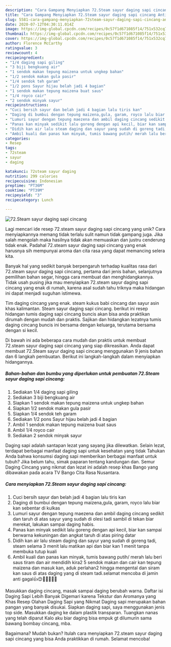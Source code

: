 ```yaml
---
description: "Cara Gampang Menyiapkan 72.Steam sayur daging sapi cincang Anti Gagal"
title: "Cara Gampang Menyiapkan 72.Steam sayur daging sapi cincang Anti Gagal"
slug: 5581-cara-gampang-menyiapkan-72steam-sayur-daging-sapi-cincang-anti-gagal
date: 2020-07-12T04:30:11.014Z
image: https://img-global.cpcdn.com/recipes/0c57f1d671085f14/751x532cq70/72steam-sayur-daging-sapi-cincang-foto-resep-utama.jpg
thumbnail: https://img-global.cpcdn.com/recipes/0c57f1d671085f14/751x532cq70/72steam-sayur-daging-sapi-cincang-foto-resep-utama.jpg
cover: https://img-global.cpcdn.com/recipes/0c57f1d671085f14/751x532cq70/72steam-sayur-daging-sapi-cincang-foto-resep-utama.jpg
author: Florence McCarthy
ratingvalue: 3
reviewcount: 4
recipeingredient:
- "1/4 daging sapi giling"
- "3 biji bengkuang air"
- "1 sendok makan tepung maizena untuk ungkep bahan"
- "1/2 sendok makan gula pasir"
- "1/4 sendok teh garam"
- "1/2 pons Sayur hijau belah jadi 4 bagian"
- "1 sendok makan tepung maizena buat saus"
- "1/4 royco cair"
- "2 sendok minyak sayur"
recipeinstructions:
- "Cuci bersih sayur dan belah jadi 4 bagian lalu tiris kan"
- "Daging di bumbui dengan tepung maizena,gula, garam, royco lalu biar kan sebentar di kulkas"
- "Lumuri sayur dengan tepung maezena dan ambil daging cincang sedikit dan taruh di atas sayur yang sudah di olesi tadi sambil di tekan biar merekat, lakukan sampai daging habis."
- "Panas kan minyak sedikit lalu goreng dengan api kecil, biar kan sampai berwarna kekuningan dan angkat taruh di atas piring datar"
- "Didih kan air lalu steam daging dan sayur yang sudah di goreng tadi, steam selama 3 menit lalu matikan api dan biar kan 1 menit tanpa membuka tutup kuali"
- "Ambil kuali dan panas kan minyak, tumis bawang putih/ merah lalu beri saus tiram dan air mendidih kira2 5 sendok makan dan cair kan tepung maizena dan masuk kan, aduk perlahan2 hingga mengental dan siram kan saus di atas daging yang di steam tadi.selamat mencoba di jamin anti gagal👍😊💪🏻👩🏻‍🍳"
categories:
- Resep
tags:
- 72steam
- sayur
- daging

katakunci: 72steam sayur daging 
nutrition: 299 calories
recipecuisine: Indonesian
preptime: "PT36M"
cooktime: "PT39M"
recipeyield: "3"
recipecategory: Lunch

---
```



![72.Steam sayur daging sapi cincang](https://img-global.cpcdn.com/recipes/0c57f1d671085f14/751x532cq70/72steam-sayur-daging-sapi-cincang-foto-resep-utama.jpg)

Lagi mencari ide resep 72.steam sayur daging sapi cincang yang unik? Cara menyiapkannya memang tidak terlalu sulit namun tidak gampang juga. Jika salah mengolah maka hasilnya tidak akan memuaskan dan justru cenderung tidak enak. Padahal 72.steam sayur daging sapi cincang yang enak harusnya sih mempunyai aroma dan cita rasa yang dapat memancing selera kita.

Banyak hal yang sedikit banyak berpengaruh terhadap kualitas rasa dari 72.steam sayur daging sapi cincang, pertama dari jenis bahan, selanjutnya pemilihan bahan segar, hingga cara membuat dan menghidangkannya. Tidak usah pusing jika mau menyiapkan 72.steam sayur daging sapi cincang yang enak di rumah, karena asal sudah tahu triknya maka hidangan ini dapat menjadi suguhan istimewa.

Tim daging cincang yang enak. steam kukus babi cincang dan sayur asin khas kalimantan. Steam sayur daging sapi cincang. berikut ini resep hidangan tumis daging sapi cincang buncis akan bisa anda praktikan dirumah dengan mudah dan praktis. Sajikan dan hidangkan lezatnya tumis daging cincang buncis ini bersama dengan keluarga, terutama bersama dengan si kecil.


Di bawah ini ada beberapa cara mudah dan praktis untuk membuat 72.steam sayur daging sapi cincang yang siap dikreasikan. Anda dapat membuat 72.Steam sayur daging sapi cincang menggunakan 9 jenis bahan dan 6 langkah pembuatan. Berikut ini langkah-langkah dalam menyiapkan hidangannya.

<!--inarticleads1-->

##### Bahan-bahan dan bumbu yang diperlukan untuk pembuatan 72.Steam sayur daging sapi cincang:

1. Sediakan 1/4 daging sapi giling
1. Sediakan 3 biji bengkuang air
1. Siapkan 1 sendok makan tepung maizena untuk ungkep bahan
1. Siapkan 1/2 sendok makan gula pasir
1. Siapkan 1/4 sendok teh garam
1. Sediakan 1/2 pons Sayur hijau belah jadi 4 bagian
1. Ambil 1 sendok makan tepung maizena buat saus
1. Ambil 1/4 royco cair
1. Sediakan 2 sendok minyak sayur


Daging sapi adalah santapan lezat yang sayang jika dilewatkan. Selain lezat, terdapat berbagai manfaat daging sapi untuk kesehatan yang tidak Tahukan Anda bahwa konsumsi daging sapi memberikan berbagai manfaat untuk tubuh? Jika belum tahu, simak paparan tentang kandungan dan. Semur Daging Cincang yang nikmat dan lezat ini adalah resep khas Bango yang dibawakan pada acara TV Bango Cita Rasa Nusantara. 

<!--inarticleads2-->

##### Cara menyiapkan 72.Steam sayur daging sapi cincang:

1. Cuci bersih sayur dan belah jadi 4 bagian lalu tiris kan
1. Daging di bumbui dengan tepung maizena,gula, garam, royco lalu biar kan sebentar di kulkas
1. Lumuri sayur dengan tepung maezena dan ambil daging cincang sedikit dan taruh di atas sayur yang sudah di olesi tadi sambil di tekan biar merekat, lakukan sampai daging habis.
1. Panas kan minyak sedikit lalu goreng dengan api kecil, biar kan sampai berwarna kekuningan dan angkat taruh di atas piring datar
1. Didih kan air lalu steam daging dan sayur yang sudah di goreng tadi, steam selama 3 menit lalu matikan api dan biar kan 1 menit tanpa membuka tutup kuali
1. Ambil kuali dan panas kan minyak, tumis bawang putih/ merah lalu beri saus tiram dan air mendidih kira2 5 sendok makan dan cair kan tepung maizena dan masuk kan, aduk perlahan2 hingga mengental dan siram kan saus di atas daging yang di steam tadi.selamat mencoba di jamin anti gagal👍😊💪🏻👩🏻‍🍳


Masukkan daging cincang, masak sampai daging berubah warna. Daftar isi Daging Sapi Lebih Banyak Digemari karena Tekstur dan Aromanya yang Khas Resep Olahan Daging Sapi yang Nikmat Daging sapi merupakan bahan pangan yang banyak disukai. Siapkan daging sapi, saya menggunakan jenis top side. Masukkan daging ke dalam plastik transparan. Tuangkan nanas yang telah diparut Kalo aku biar daging bisa empuk gt dilumurin sama bawang bombay cincang, mba. 

Bagaimana? Mudah bukan? Itulah cara menyiapkan 72.steam sayur daging sapi cincang yang bisa Anda praktikkan di rumah. Selamat mencoba!
